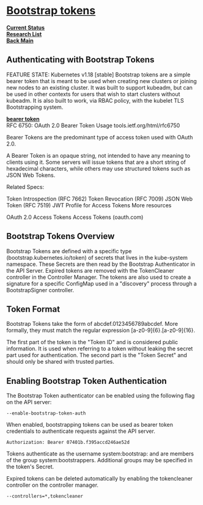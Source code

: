 # **[Bootstrap tokens](https://kubernetes.io/docs/reference/access-authn-authz/bootstrap-tokens/)**

**[Current Status](../../../../development/status/weekly/current_status.md)**\
**[Research List](../../../research_list.md)**\
**[Back Main](../../../../README.md)**

## Authenticating with Bootstrap Tokens

FEATURE STATE: Kubernetes v1.18 [stable]
Bootstrap tokens are a simple bearer token that is meant to be used when creating new clusters or joining new nodes to an existing cluster. It was built to support kubeadm, but can be used in other contexts for users that wish to start clusters without kubeadm. It is also built to work, via RBAC policy, with the kubelet TLS Bootstrapping system.

**[bearer token](https://oauth.net/2/bearer-tokens/)**\
RFC 6750: OAuth 2.0 Bearer Token Usage
tools.ietf.org/html/rfc6750

Bearer Tokens are the predominant type of access token used with OAuth 2.0.

A Bearer Token is an opaque string, not intended to have any meaning to clients using it. Some servers will issue tokens that are a short string of hexadecimal characters, while others may use structured tokens such as JSON Web Tokens.

Related Specs:

Token Introspection (RFC 7662)
Token Revocation (RFC 7009)
JSON Web Token (RFC 7519)
JWT Profile for Access Tokens
More resources

OAuth 2.0 Access Tokens
Access Tokens (oauth.com)

## Bootstrap Tokens Overview

Bootstrap Tokens are defined with a specific type (bootstrap.kubernetes.io/token) of secrets that lives in the kube-system namespace. These Secrets are then read by the Bootstrap Authenticator in the API Server. Expired tokens are removed with the TokenCleaner controller in the Controller Manager. The tokens are also used to create a signature for a specific ConfigMap used in a "discovery" process through a BootstrapSigner controller.

## Token Format

Bootstrap Tokens take the form of abcdef.0123456789abcdef. More formally, they must match the regular expression [a-z0-9]{6}\.[a-z0-9]{16}.

The first part of the token is the "Token ID" and is considered public information. It is used when referring to a token without leaking the secret part used for authentication. The second part is the "Token Secret" and should only be shared with trusted parties.

## Enabling Bootstrap Token Authentication

The Bootstrap Token authenticator can be enabled using the following flag on the API server:

```--enable-bootstrap-token-auth```

When enabled, bootstrapping tokens can be used as bearer token credentials to authenticate requests against the API server.

```Authorization: Bearer 07401b.f395accd246ae52d```

Tokens authenticate as the username system:bootstrap:<token id> and are members of the group system:bootstrappers. Additional groups may be specified in the token's Secret.

Expired tokens can be deleted automatically by enabling the tokencleaner controller on the controller manager.

```--controllers=*,tokencleaner```
